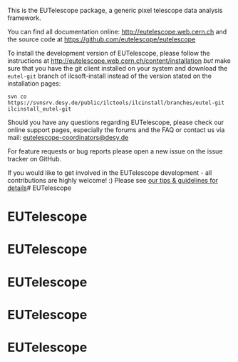 This is the EUTelescope package, a generic pixel telescope data
analysis framework.

You can find all documentation online: http://eutelescope.web.cern.ch
and the source code at https://github.com/eutelescope/eutelescope

To install the development version of EUTelescope, please follow the instructions at http://eutelescope.web.cern.ch/content/installation *but* make sure that you have the git client installed on your system and download the ```eutel-git``` branch of ilcsoft-install instead of the version stated on the installation pages:
```
svn co https://svnsrv.desy.de/public/ilctools/ilcinstall/branches/eutel-git ilcinstall_eutel-git
```

Should you have any questions regarding EUTelescope, please check our
online support pages, especially the forums and the FAQ or contact us
via mail: eutelescope-coordinators@desy.de

For feature requests or bug reports please open a new issue on the issue tracker on GitHub.

If you would like to get involved in the EUTelescope development - all
contributions are highly welcome! :)
Please see [our tips & guidelines for details](https://github.com/eutelescope/eutelescope/blob/master/CONTRIBUTING.md)# EUTelescope
# EUTelescope
# EUTelescope
# EUTelescope
# EUTelescope
# EUTelescope

